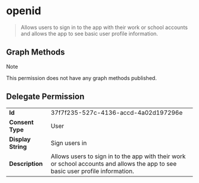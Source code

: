 # openid

> Allows users to sign in to the app with their work or school accounts and allows the app to see basic user profile information.
## Graph Methods

> [!NOTE]
> This permission does not have any graph methods published.

## Delegate Permission
|||
|-|-|
|**Id**|37f7f235-527c-4136-accd-4a02d197296e|
|**Consent Type**|User|
|**Display String**|Sign users in|
|**Description**|Allows users to sign in to the app with their work or school accounts and allows the app to see basic user profile information.|
